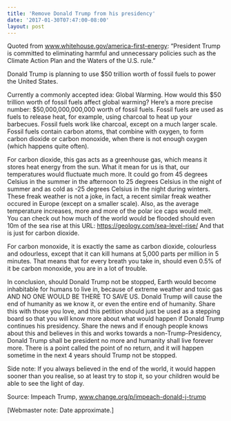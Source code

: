 ```yaml
---
title: 'Remove Donald Trump from his presidency'
date: '2017-01-30T07:47:00-08:00'
layout: post
---
```


Quoted from www.whitehouse.gov/america-first-energy: “President Trump is committed to eliminating harmful and unnecessary policies such as the Climate Action Plan and the Waters of the U.S. rule.”

Donald Trump is planning to use $50 trillion worth of fossil fuels to power the United States.

Currently a commonly accepted idea: Global Warming. How would this $50 trillion worth of fossil fuels affect global warming? Here’s a more precise number: $50,000,000,000,000 worth of fossil fuels. Fossil fuels are used as fuels to release heat, for example, using charcoal to heat up your barbecues. Fossil fuels work like charcoal, except on a much larger scale. Fossil fuels contain carbon atoms, that combine with oxygen, to form carbon dioxide or carbon monoxide, when there is not enough oxygen (which happens quite often).

For carbon dioxide, this gas acts as a greenhouse gas, which means it stores heat energy from the sun. What it mean for us is that, our temperatures would fluctuate much more. It could go from 45 degrees Celsius in the summer in the afternoon to 25 degrees Celsius in the night of summer and as cold as -25 degrees Celsius in the night during winters. These freak weather is not a joke, in fact, a recent similar freak weather occured in Europe (except on a smaller scale). Also, as the average temperature increases, more and more of the polar ice caps would melt. You can check out how much of the world would be flooded should even 10m of the sea rise at this URL: https://geology.com/sea-level-rise/ And that is just for carbon dioxide.

For carbon monoxide, it is exactly the same as carbon dioxide, colourless and odourless, except that it can kill humans at 5,000 parts per million in 5 minutes. That means that for every breath you take in, should even 0.5% of it be carbon monoxide, you are in a lot of trouble.

In conclusion, should Donald Trump not be stopped, Earth would become inhabitable for humans to live in, because of extreme weather and toxic gas AND NO ONE WOULD BE THERE TO SAVE US. Donald Trump will cause the end of humanity as we know it, or even the entire end of humanity. Share this with those you love, and this petition should just be used as a stepping board so that you will know more about what would happen if Donald Trump continues his presidency. Share the news and if enough people knows about this and believes in this and works towards a non-Trump-Presidency, Donald Trump shall be president no more and humanity shall live forever more. There is a point called the point of no return, and it will happen sometime in the next 4 years should Trump not be stopped.

Side note: If you always believed in the end of the world, it would happen sooner than you realise, so at least try to stop it, so your children would be able to see the light of day.

Source: Impeach Trump, www.change.org/p/impeach-donald-j-trump

\[Webmaster note: Date approximate.\]